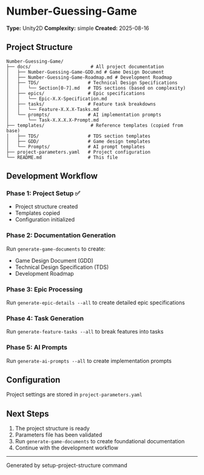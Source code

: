 # Number-Guessing-Game

**Type:** Unity2D
**Complexity:** simple
**Created:** 2025-08-16

## Project Structure

```
Number-Guessing-Game/
├── docs/                      # All project documentation
│   ├── Number-Guessing-Game-GDD.md # Game Design Document
│   ├── Number-Guessing-Game-Roadmap.md # Development Roadmap
│   ├── TDS/                  # Technical Design Specifications
│   │   └── Section[0-7].md   # TDS sections (based on complexity)
│   ├── epics/                # Epic specifications
│   │   └── Epic-X.X-Specification.md
│   ├── tasks/                # Feature task breakdowns
│   │   └── Feature-X.X.X-Tasks.md
│   └── prompts/              # AI implementation prompts
│       └── Task-X.X.X.X-Prompt.md
├── templates/                 # Reference templates (copied from base)
│   ├── TDS/                  # TDS section templates
│   ├── GDD/                  # Game design templates
│   └── Prompts/              # AI prompt templates
├── project-parameters.yaml   # Project configuration
└── README.md                 # This file
```

## Development Workflow

### Phase 1: Project Setup ✅
- Project structure created
- Templates copied
- Configuration initialized

### Phase 2: Documentation Generation
Run `generate-game-documents` to create:
- Game Design Document (GDD)
- Technical Design Specification (TDS)
- Development Roadmap

### Phase 3: Epic Processing
Run `generate-epic-details --all` to create detailed epic specifications

### Phase 4: Task Generation
Run `generate-feature-tasks --all` to break features into tasks

### Phase 5: AI Prompts
Run `generate-ai-prompts --all` to create implementation prompts

## Configuration

Project settings are stored in `project-parameters.yaml`

## Next Steps

1. The project structure is ready
2. Parameters file has been validated
3. Run `generate-game-documents` to create foundational documentation
4. Continue with the development workflow

---
Generated by setup-project-structure command
